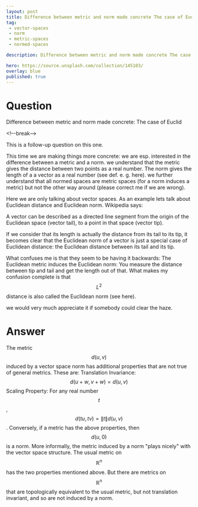 ```yaml
---
layout: post
title: Difference between metric and norm made concrete The case of Euclid
tag:
 - vector-spaces
 - norm
 - metric-spaces
 - normed-spaces

description: Difference between metric and norm made concrete The case of Euclid

hero: https://source.unsplash.com/collection/145103/
overlay: blue 
published: true
---
```


# Question 

Difference between metric and norm made concrete: The case of Euclid

<!–-break-–>


This is a follow-up question on this one.

This time we are  making things more concrete: we are  esp.
 interested in the difference between a metric and a norm.
 we understand that the metric gives the distance between two points as a real number.
 The norm gives the length of a a vector as a real number (see def.
 e.
g.
 here).
 we further understand that all normed spaces are metric spaces (for a norm induces a metric) but not the other way around (please correct me if we are  wrong).

Here we are  only talking about vector spaces.
 As an example lets talk about Euclidean distance and Euclidean norm.
 Wikipedia says:

A vector can be described as a
  directed line segment from the origin
  of the Euclidean space (vector tail),
  to a point in that space (vector tip).

  If we consider that its length is
  actually the distance from its tail to
  its tip, it becomes clear that the
  Euclidean norm of a vector is just a
  special case of Euclidean distance:
  the Euclidean distance between its
  tail and its tip.


What confuses me is that they seem to be having it backwards: The Euclidean metric induces the Euclidean norm: You measure the distance between tip and tail and get the length out of that.
 What makes my confusion complete is that $$L^2$$ distance is also called the Euclidean norm (see here).

we would very much appreciate it if somebody could clear the haze.


# Answer 


The metric $$d(u,v)$$ induced by a vector space norm has additional properties that are not true of general metrics. These are:
Translation Invariance: $$d(u+w,v+w)=d(u,v)$$
Scaling Property: For any real number $$t$$, $$d(tu,tv)=\|t\|d(u,v)$$.
Conversely, if a metric has the above properties, then $$d(u,0)$$ is a norm.
More informally, the metric induced by a norm "plays nicely" with the vector space structure.  The usual metric on $$\mathbb{R}^n$$ has the two properties mentioned above.  But there are metrics on $$\mathbb{R}^n$$ that are topologically equivalent to the usual metric, but not translation invariant, and so are not induced by a norm.

